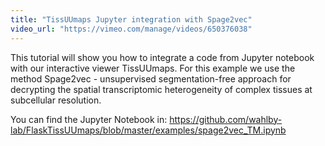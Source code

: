 ```yaml
---
title: "TissUUmaps Jupyter integration with Spage2vec"
video_url: "https://vimeo.com/manage/videos/650376038"
---
```


This tutorial will show you how to integrate a code from Jupyter notebook with our interactive viewer TissUUmaps. For this example we use the method Spage2vec - unsupervised segmentation-free approach for decrypting the spatial transcriptomic heterogeneity of complex tissues at subcellular resolution.

You can find the Jupyter Notebook in: <a href="https://github.com/wahlby-lab/FlaskTissUUmaps/blob/master/examples/spage2vec_TM.ipynb"> https://github.com/wahlby-lab/FlaskTissUUmaps/blob/master/examples/spage2vec_TM.ipynb